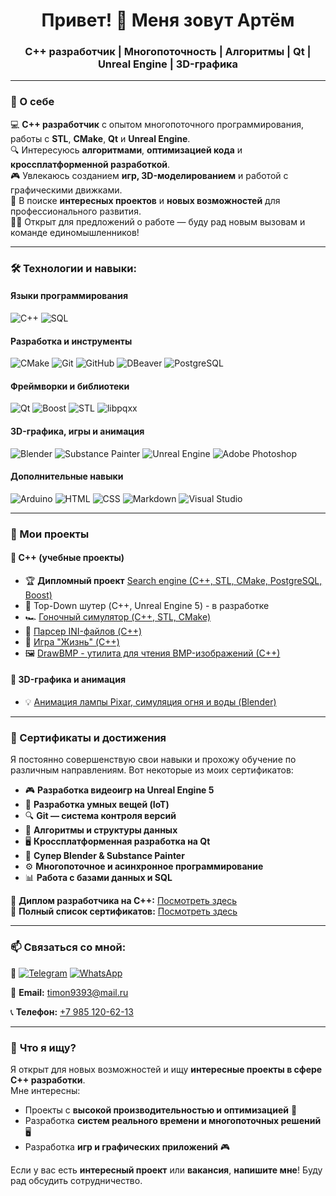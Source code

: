 <h1 align="center">Привет! 👋 Меня зовут Артём</h1>
<h3 align="center">C++ разработчик | Многопоточность | Алгоритмы | Qt | Unreal Engine | 3D-графика </h3>

---

### 🚀 О себе
💻 **C++ разработчик** с опытом многопоточного программирования, работы с **STL**, **CMake**, **Qt** и **Unreal Engine**.  
🔍 Интересуюсь **алгоритмами**, **оптимизацией кода** и **кроссплатформенной разработкой**.  
🎮 Увлекаюсь созданием **игр, 3D-моделированием** и работой с графическими движками.  
📌 В поиске **интересных проектов** и **новых возможностей** для профессионального развития.  
👨‍💻 Открыт для предложений о работе — буду рад новым вызовам и команде единомышленников! 

---

### 🛠️ Технологии и навыки:
#### **Языки программирования**
![C++](https://img.shields.io/badge/C++-00599C?style=for-the-badge&logo=cplusplus&logoColor=white)
![SQL](https://img.shields.io/badge/SQL-CC2927?style=for-the-badge&logo=postgresql&logoColor=white)

#### **Разработка и инструменты**
![CMake](https://img.shields.io/badge/CMake-064F8C?style=for-the-badge&logo=cmake&logoColor=white)
![Git](https://img.shields.io/badge/Git-F05032?style=for-the-badge&logo=git&logoColor=white)
![GitHub](https://img.shields.io/badge/GitHub-181717?style=for-the-badge&logo=github&logoColor=white)
![DBeaver](https://img.shields.io/badge/DBeaver-8C8C8C?style=for-the-badge&logo=dbeaver&logoColor=white)
![PostgreSQL](https://img.shields.io/badge/PostgreSQL-316192?style=for-the-badge&logo=postgresql&logoColor=white)

#### **Фреймворки и библиотеки**
![Qt](https://img.shields.io/badge/Qt-41CD52?style=for-the-badge&logo=qt&logoColor=white)
![Boost](https://img.shields.io/badge/Boost-8FC0A9?style=for-the-badge&logo=boost&logoColor=white)
![STL](https://img.shields.io/badge/STL-004482?style=for-the-badge&logo=cplusplus&logoColor=white)
![libpqxx](https://img.shields.io/badge/libpqxx-316192?style=for-the-badge&logo=postgresql&logoColor=white)

#### **3D-графика, игры и анимация**
![Blender](https://img.shields.io/badge/Blender-F5792A?style=for-the-badge&logo=blender&logoColor=white)
![Substance Painter](https://img.shields.io/badge/Substance_Painter-FF6F00?style=for-the-badge&logo=substance&logoColor=white)
![Unreal Engine](https://img.shields.io/badge/Unreal_Engine-0E1128?style=for-the-badge&logo=unrealengine&logoColor=white)
![Adobe Photoshop](https://img.shields.io/badge/Adobe%20Photoshop-31A8FF?style=for-the-badge&logo=adobephotoshop&logoColor=white)

#### **Дополнительные навыки**
![Arduino](https://img.shields.io/badge/Arduino-00979D?style=for-the-badge&logo=arduino&logoColor=white)
![HTML](https://img.shields.io/badge/HTML-E34F26?style=for-the-badge&logo=html5&logoColor=white)
![CSS](https://img.shields.io/badge/CSS-1572B6?style=for-the-badge&logo=css3&logoColor=white)
![Markdown](https://img.shields.io/badge/Markdown-000000?style=for-the-badge&logo=markdown&logoColor=white)
![Visual Studio](https://img.shields.io/badge/Visual_Studio-5C2D91?style=for-the-badge&logo=visualstudio&logoColor=white)

---

### 📌 Мои проекты
#### 🔹 **C++** (учебные проекты)
- 🏆 **Дипломный проект** [Search engine (C++, STL, CMake, PostgreSQL, Boost)](https://github.com/timon9393/Diploma_SearchEngine)
- 🔫 Top-Down шутер (C++, Unreal Engine 5) - в разработке
- 🏎 [Гоночный симулятор (C++, STL, CMake)](https://github.com/timon9393/HW_Netology-Cpp/tree/main/Coursework%203.%20Racing%20simulator_CMake/RaceSim)  
- 📂 [Парсер INI-файлов (C++)](https://github.com/timon9393/HW_Chapter-5_Advanced-programming-in-C-/tree/main/Coursework%205.%20INI-file%20parser)  
- 🔬 [Игра "Жизнь" (C++)](https://replit.com/@Timon9393/Coursework-1-Game-Life#main.cpp)
- 🖼️ [DrawBMP - утилита для чтения BMP-изображений (С++)](https://github.com/timon9393/DrawBMP)  

#### 🎨 **3D-графика и анимация**
- 💡 [Анимация лампы Pixar, симуляция огня и воды (Blender)](https://www.youtube.com/watch?v=DX7rHYNLLlM&t=4s)  

---

### 📜 Сертификаты и достижения  
Я постоянно совершенствую свои навыки и прохожу обучение по различным направлениям. Вот некоторые из моих сертификатов:  

- 🎮 **Разработка видеоигр на Unreal Engine 5**  
- 🔹 **Разработка умных вещей (IoT)**  
- 🔍 **Git — система контроля версий**  
- 🔢 **Алгоритмы и структуры данных**  
- 🖥 **Кроссплатформенная разработка на Qt**  
- 🎨 **Супер Blender & Substance Painter**  
- ⚙ **Многопоточное и асинхронное программирование**  
- 📊 **Работа с базами данных и SQL**  

📜 **Диплом разработчика на C++:** [Посмотреть здесь](https://github.com/timon9393/Certificates/blob/main/Diploma/Диплом%20Разработчик%20на%20C%2B%2B.pdf)  
📜 **Полный список сертификатов:** [Посмотреть здесь](https://github.com/timon9393/Certificates/tree/main/Certificates)  

---

### 📫 Связаться со мной: 
💬 [![Telegram](https://img.shields.io/badge/-Telegram-111?style=for-the-badge&logo=Telegram&color=linen)](https://t.me/timon_9393) [![WhatsApp](https://img.shields.io/badge/-WhatsApp-111?style=for-the-badge&logo=WhatsApp&color=linen)](https://wa.me/79851206213)  

📧 **Email:** [timon9393@mail.ru](mailto:timon9393@mail.ru)

📞 **Телефон:** [+7 985 120-62-13](tel:+79851206213)

---

### 🎯 **Что я ищу?**
Я открыт для новых возможностей и ищу **интересные проекты в сфере C++ разработки**.  
Мне интересны:
- Проекты с **высокой производительностью и оптимизацией** 🚀
- Разработка **систем реального времени и многопоточных решений** 🖥️
- Разработка **игр и графических приложений** 🎮

Если у вас есть **интересный проект** или **вакансия**, **напишите мне**! Буду рад обсудить сотрудничество.  


